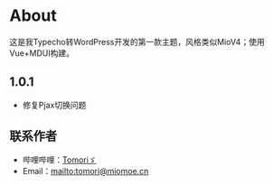 # About
这是我Typecho转WordPress开发的第一款主题，风格类似MioV4；使用Vue+MDUI构建。

## 1.0.1
 - 修复Pjax切换问题

## 联系作者
 - 哔哩哔哩：[Tomoriゞ](https://space.bilibili.com/435502585)
 - Email：[mailto:tomori@miomoe.cn](mailto:tomori@miomoe.cn)
